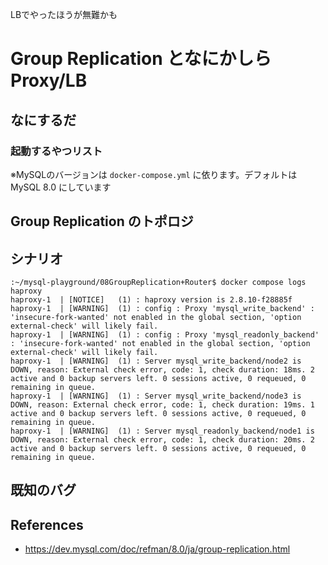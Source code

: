 LBでやったほうが無難かも

# Group Replication となにかしら Proxy/LB
## なにするだ
### 起動するやつリスト
※MySQLのバージョンは `docker-compose.yml` に依ります。デフォルトは MySQL 8.0 にしています
## Group Replication のトポロジ
## シナリオ

```
:~/mysql-playground/08GroupReplication+Router$ docker compose logs haproxy
haproxy-1  | [NOTICE]   (1) : haproxy version is 2.8.10-f28885f
haproxy-1  | [WARNING]  (1) : config : Proxy 'mysql_write_backend' : 'insecure-fork-wanted' not enabled in the global section, 'option external-check' will likely fail.
haproxy-1  | [WARNING]  (1) : config : Proxy 'mysql_readonly_backend' : 'insecure-fork-wanted' not enabled in the global section, 'option external-check' will likely fail.
haproxy-1  | [WARNING]  (1) : Server mysql_write_backend/node2 is DOWN, reason: External check error, code: 1, check duration: 18ms. 2 active and 0 backup servers left. 0 sessions active, 0 requeued, 0 remaining in queue.
haproxy-1  | [WARNING]  (1) : Server mysql_write_backend/node3 is DOWN, reason: External check error, code: 1, check duration: 19ms. 1 active and 0 backup servers left. 0 sessions active, 0 requeued, 0 remaining in queue.
haproxy-1  | [WARNING]  (1) : Server mysql_readonly_backend/node1 is DOWN, reason: External check error, code: 1, check duration: 20ms. 2 active and 0 backup servers left. 0 sessions active, 0 requeued, 0 remaining in queue.
```

## 既知のバグ
## References
* https://dev.mysql.com/doc/refman/8.0/ja/group-replication.html